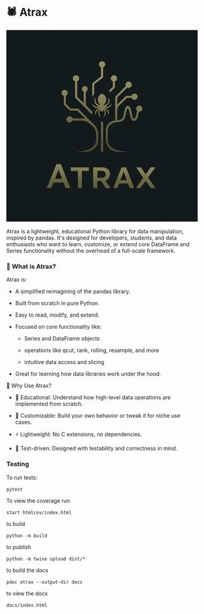 # 🕷️ Atrax

![logo](images/logo.png)

Atrax is a lightweight, educational Python library for data manipulation, inspired by pandas. It's designed for developers, students, and data enthusiasts who want to learn, customize, or extend core DataFrame and Series functionality without the overhead of a full-scale framework.

### 🚀 What is Atrax?
Atrax is:

- A simplified reimagining of the pandas library.

- Built from scratch in pure Python.

- Easy to read, modify, and extend.

- Focused on core functionality like:

    - Series and DataFrame objects

    - operations like qcut, rank, rolling, resample, and more

    - intuitive data access and slicing

- Great for learning how data libraries work under the hood.

🎯 Why Use Atrax?
- 🧠 Educational: Understand how high-level data operations are implemented from scratch.

- 🧰 Customizable: Build your own behavior or tweak it for niche use cases.

- ⚡ Lightweight: No C extensions, no dependencies.

- 🧪 Test-driven: Designed with testability and correctness in mind.

### Testing

To run tests:

```
pytest
```

To view the coverage run

```
start htmlcov/index.html

```

to build
```
python -m build
```

to publish
```
python -m twine upload dist/*
```

to build the docs
```
pdoc atrax --output-dir docs
```

to view the docs
```
docs/index.html
```